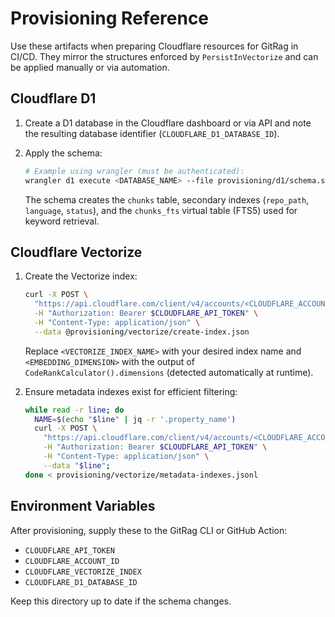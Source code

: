 # Provisioning Reference

Use these artifacts when preparing Cloudflare resources for GitRag in CI/CD. They mirror the structures enforced by `PersistInVectorize` and can be applied manually or via automation.

## Cloudflare D1

1. Create a D1 database in the Cloudflare dashboard or via API and note the resulting database identifier (`CLOUDFLARE_D1_DATABASE_ID`).
2. Apply the schema:

   ```bash
   # Example using wrangler (must be authenticated):
   wrangler d1 execute <DATABASE_NAME> --file provisioning/d1/schema.sql
   ```

   The schema creates the `chunks` table, secondary indexes (`repo_path`, `language`, `status`), and the `chunks_fts` virtual table (FTS5) used for keyword retrieval.

## Cloudflare Vectorize

1. Create the Vectorize index:

   ```bash
   curl -X POST \
     "https://api.cloudflare.com/client/v4/accounts/<CLOUDFLARE_ACCOUNT_ID>/vectorize/indexes" \
     -H "Authorization: Bearer $CLOUDFLARE_API_TOKEN" \
     -H "Content-Type: application/json" \
     --data @provisioning/vectorize/create-index.json
   ```

   Replace `<VECTORIZE_INDEX_NAME>` with your desired index name and `<EMBEDDING_DIMENSION>` with the output of `CodeRankCalculator().dimensions` (detected automatically at runtime).

2. Ensure metadata indexes exist for efficient filtering:

   ```bash
   while read -r line; do
     NAME=$(echo "$line" | jq -r '.property_name')
     curl -X POST \
       "https://api.cloudflare.com/client/v4/accounts/<CLOUDFLARE_ACCOUNT_ID>/vectorize/indexes/<VECTORIZE_INDEX_NAME>/metadata-index" \
       -H "Authorization: Bearer $CLOUDFLARE_API_TOKEN" \
       -H "Content-Type: application/json" \
       --data "$line";
   done < provisioning/vectorize/metadata-indexes.jsonl
   ```

## Environment Variables

After provisioning, supply these to the GitRag CLI or GitHub Action:

- `CLOUDFLARE_API_TOKEN`
- `CLOUDFLARE_ACCOUNT_ID`
- `CLOUDFLARE_VECTORIZE_INDEX`
- `CLOUDFLARE_D1_DATABASE_ID`

Keep this directory up to date if the schema changes.
